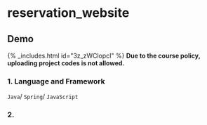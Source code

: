 # reservation_website

## Demo
{% _includes.html id="3z_zWClopcI" %}
**Due to the course policy, uploading project codes is not allowed.**

### 1. Language and Framework
```Java```/ ```Spring```/ ```JavaScript```

### 2. 
